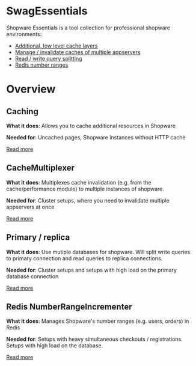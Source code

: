 # SwagEssentials
Shopware Essentials is a tool collection for professional shopware environments:

* [Additional, low level cache layers](#caching)
* [Manage / invalidate caches of multiple appservers](#cachemultiplexer)
* [Read / write query splitting](#primary--replica)
* [Redis number ranges](#redis-numberrangeincrementer)

# Overview
## Caching
**What it does**: Allows you to cache additional resources in Shopware

**Needed for**: Uncached pages, Shopware instances without HTTP cache

[Read more](https://docs.enterprise.shopware.com/performance/essentials/#caching)

## CacheMultiplexer
**What it does**: Multiplexes cache invalidation (e.g. from the cache/performance module) to multiple instances of shopware.

**Needed for**: Cluster setups, where you need to invalidate multiple appservers at once

[Read more](https://docs.enterprise.shopware.com/performance/essentials/#cachemultiplexer)

## Primary / replica
**What it does**: Use mutiple databases for shopware. Will split write queries to primary connection and read queries to replica connections.

**Needed for**: Cluster setups and setups with high load on the primary database connection

[Read more](https://docs.enterprise.shopware.com/performance/essentials/#primary-/-replica)

## Redis NumberRangeIncrementer
**What it does**: Manages Shopware's number ranges (e.g. users, orders) in Redis

**Needed for**: Setups with heavy simultaneous checkouts / registrations. Setups with high load on the database.

[Read more](https://docs.enterprise.shopware.com/performance/essentials/#redisnumberrange)